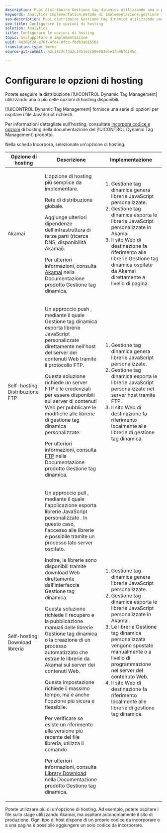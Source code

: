 ```yaml
---
description: Puoi distribuire Gestione tag dinamica utilizzando una o più delle opzioni di hosting disponibili.
keywords: Analytics Implementation;metodo di implementazione;gestione tag dinamica;dtm;hosting;opzioni di hosting;akamai;hosting autonomo;hosting autonomo;consegna ftp;hosting ftp;download libreria
seo-description: Puoi distribuire Gestione tag dinamica utilizzando una o più delle opzioni di hosting disponibili.
seo-title: Configurare le opzioni di hosting
solution: Analytics
title: Configurare le opzioni di hosting
topic: Sviluppatore e implementazione
uuid: 04268f2d-e76f-4fe4-8fcc-f0db3a016502
translation-type: tm+mt
source-git-commit: a2c38c2cf3a2c1451e2c60e003ebe1fa9bfd145d

---
```



# Configurare le opzioni di hosting

Potete eseguire la distribuzione [!UICONTROL Dynamic Tag Management] utilizzando una o più delle opzioni di hosting disponibili.

[!UICONTROL Dynamic Tag Management] fornisce una serie di opzioni per ospitare i file JavaScript richiesti.

Per informazioni dettagliate sull'hosting, consultate [Incorpora codice e opzioni](https://marketing.adobe.com/resources/help/en_US/dtm/deployment.html) di hosting nella documentazione del [!UICONTROL Dynamic Tag Management] prodotto.

Nella scheda Incorpora, selezionate un'opzione di hosting.

<table id="table_229298207DB64838B6F2477DFFAE073F"> 
 <thead> 
  <tr> 
   <th colname="col1" class="entry"> Opzione di hosting </th> 
   <th colname="col2" class="entry"> Descrizione </th> 
   <th colname="col3" class="entry"> Implementazione </th> 
  </tr> 
 </thead>
 <tbody> 
  <tr> 
   <td colname="col1"> <p>Akamai </p> </td> 
   <td colname="col2"> <p> L'opzione di hosting più semplice da implementare. </p> <p>Rete di distribuzione globale. </p> <p>Aggiunge ulteriori dipendenze dell'infrastruttura di terze parti (ricerca DNS, disponibilità Akamai). </p> <p>Per ulteriori informazioni, consulta <a href="https://marketing.adobe.com/resources/help/en_US/dtm/akamai.html" format="html" scope="external"> Akamai</a> nella Documentazione prodotto Gestione tag dinamica. </p> </td> 
   <td colname="col3"> 
    <ol id="ol_EF148EF091A645B3962B084963B3C0B0"> 
     <li id="li_7ECE0C331EEE4907A563D581DF1DFEFE">Gestione tag dinamica genera librerie JavaScript personalizzate. </li> 
     <li id="li_8E2C858290EF4665B2F45ACAFA121CB3">Gestione tag dinamica esporta le librerie JavaScript personalizzate in Akamai. </li> 
     <li id="li_CE88B10B6E844A56BBB8C575A9363BA9">Il sito Web di destinazione fa riferimento alle librerie Gestione tag dinamica ospitate da Akamai direttamente a livello di pagina. </li> 
    </ol> </td> 
  </tr> 
  <tr> 
   <td colname="col1"> Self-hosting: Distribuzione FTP </td> 
   <td colname="col2"> <p>Un approccio <span class="term"> push</span> , mediante il quale Gestione tag dinamica esporta librerie JavaScript personalizzate direttamente nell'host del server dei contenuti Web tramite il protocollo FTP. </p> <p>Questa soluzione richiede un server FTP e le credenziali per essere disponibili sul server di contenuti Web per pubblicare le modifiche alle librerie di gestione tag dinamica personalizzate. </p> <p>Per ulteriori informazioni, consulta <a href="https://marketing.adobe.com/resources/help/en_US/dtm/deployment_ftp.html" format="html" scope="external"> FTP</a> nella Documentazione prodotto Gestione tag dinamica. </p> </td> 
   <td colname="col3"> 
    <ol id="ol_60348F9C991D4F2B9457006B0F98C834"> 
     <li id="li_24A141C3C7074BF9897C022A22CAE78C">Gestione tag dinamica genera librerie JavaScript personalizzate. </li> 
     <li id="li_E1E0843060F7447E853EA416A0B033BE">Gestione tag dinamica esporta le librerie JavaScript personalizzate nel server host tramite FTP. </li> 
     <li id="li_EAF5D2ABD03B4911A0CFA464AD8791CE">Il sito Web di destinazione fa riferimento localmente alle librerie di gestione tag dinamica. </li> 
    </ol> </td> 
  </tr> 
  <tr> 
   <td colname="col1"> Self-hosting: Download libreria </td> 
   <td colname="col2"> <p>Un approccio <span class="term"> pull</span> , mediante il quale l'applicazione esporta librerie JavaScript personalizzate <!-- to Amazon S3-->. In questo caso, l'accesso alle librerie è possibile tramite un processo lato server ospitato. </p> <p>Inoltre, le librerie sono disponibili tramite download Web direttamente dall'interfaccia Gestione tag dinamica. </p> <p>Questa soluzione richiede il recupero e la pubblicazione manuali delle librerie Gestione tag dinamica o la creazione di un processo automatizzato che estrae le librerie da Akamai sul server dei contenuti Web. </p> <p>Questa impostazione richiede il massimo tempo, ma è anche l'opzione più sicura e flessibile. </p> <p>Per verificare se esiste un riferimento alla versione più recente del file libreria, utilizza il comando </p> <p>Per ulteriori informazioni, consulta<a href="https://marketing.adobe.com/resources/help/en_US/dtm/deployment_download.html" format="html" scope="external"> Library Download</a> nella Documentazione prodotto Gestione tag dinamica. </p> </td> 
   <td colname="col3"> 
    <ol id="ol_F40B721306FE473496BD657262DFD585"> 
     <li id="li_4EA4D6B555CE4E9CA476C7550C18C061">Gestione tag dinamica genera librerie JavaScript personalizzate. </li> 
     <li id="li_BA40EBD7AD1546F29D8A209034D06477">Gestione tag dinamica esporta le librerie JavaScript personalizzate in Akamai. </li> 
     <li id="li_E107E69E386A40F3B067F9991C2979AF">Le librerie Gestione tag dinamica personalizzata vengono spostate manualmente o a livello di programmazione nel server del contenuto Web. </li> 
     <li id="li_0809038453B544168A20CE09D7E5AC59">Il sito Web di destinazione fa riferimento localmente alle librerie di gestione tag dinamica. </li> 
    </ol> </td> 
  </tr> 
 </tbody> 
</table>

Potete utilizzare più di un'opzione di hosting. Ad esempio, potete ospitare i file sullo stage utilizzando Akamai, ma ospitare autonomamente il sito di produzione. Ogni tipo di host dispone di un proprio codice da incorporare e a una pagina è possibile aggiungere un solo codice da incorporare.
